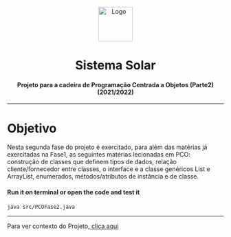 <p align="center">
    <img src="https://img2.gratispng.com/20180330/peq/kisspng-earth-the-nine-planets-solar-system-saturn-solar-5abe6a3daf2807.3830017515224284777175.jpg" alt="Logo" width="80" height="80">
</p>

# <h1 align="center">Sistema Solar</h3>
<h4 align="center">Projeto para a cadeira de Programação Centrada a Objetos (Parte2) (2021/2022)</h5>

<hr>

# Objetivo
Nesta	segunda fase	do	projeto é exercitado,	para	além	das	matérias	já	exercitadas	na	 Fase1, as	 seguintes	matérias	 lecionadas	 em	PCO:	 construção	 de	 classes	 que definem	tipos	de	dados,	relação	cliente/fornecedor	entre	classes,	o	interface e	a	classe genéricos	 List e ArrayList, enumerados,	 métodos/atributos	 de	instância	e	de	classe. 

#### **Run it on terminal or open the code and test it** 
```bash
java src/PCOFase2.java
```

<hr>

Para ver contexto do Projeto,<a href="https://github.com/Marcos-Sousa-Developer/Programacao_Centrada_Objetos_v1"> clica aqui</a>



